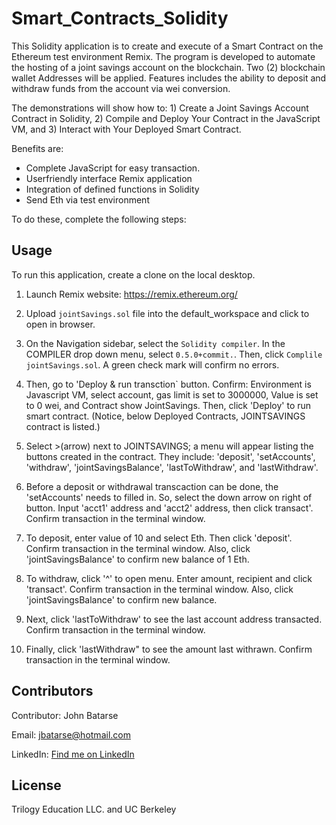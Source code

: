 # Smart_Contracts_Solidity

This Solidity application is to create and execute of a Smart Contract on the Ethereum test environment Remix. The program is developed to automate the hosting of a joint savings account on the blockchain. Two (2) blockchain wallet Addresses will be applied. Features includes the ability to deposit and withdraw funds from the account via wei conversion.

The demonstrations will show how to: 1) Create a Joint Savings Account Contract in Solidity, 2) Compile and Deploy Your Contract in the JavaScript VM, and 3)
Interact with Your Deployed Smart Contract.

Benefits are:

* Complete JavaScript for easy transaction. 
* Userfriendly interface Remix application
* Integration of defined functions in Solidity
* Send Eth via test environment 

To do these, complete the following steps:

## Usage

To run this application, create a clone on the local desktop. 

1. Launch Remix website:  https://remix.ethereum.org/

2. Upload `jointSavings.sol` file into the default_workspace and click to open in browser.

3. On the Navigation sidebar, select the `Solidity compiler`. In the COMPILER drop down menu, select `0.5.0+commit.`. Then, click `Complile jointSavings.sol`. A green check mark will confirm no errors.

4. Then, go to 'Deploy & run transction` button. Confirm: Environment is Javascript VM, select account, gas limit is set to 3000000, Value is set to 0 wei, and Contract show JointSavings. Then, click 'Deploy' to run smart contract. (Notice, below Deployed Contracts, JOINTSAVINGS contract is listed.)

5. Select >(arrow) next to JOINTSAVINGS; a menu will appear listing the buttons created in the contract. They include: 'deposit', 'setAccounts', 'withdraw', 'jointSavingsBalance', 'lastToWithdraw', and 'lastWithdraw'.

6. Before a deposit or withdrawal transcaction can be done, the 'setAccounts' needs to filled in. So, select the down arrow on right of button. Input 'acct1' address and 'acct2' address, then click transact'. Confirm transaction in the terminal window.

7. To deposit, enter value of 10 and select Eth. Then click 'deposit'. Confirm transaction in the terminal window. Also, click 'jointSavingsBalance' to confirm new balance of 1 Eth.

8. To withdraw, click '^' to open menu. Enter amount, recipient and click 'transact'. Confirm transaction in the terminal window.  Also, click 'jointSavingsBalance' to confirm new balance.

9. Next, click 'lastToWithdraw' to see the last account address transacted.  Confirm transaction in the terminal window.

10. Finally, click 'lastWithdraw" to see the amount last withrawn.  Confirm transaction in the terminal window.

## Contributors

Contributor: John Batarse  

Email: jbatarse@hotmail.com

LinkedIn: [Find me on LinkedIn](<https://www.linkedin.com/in/john-a-batarse-760a26116/>)

## License

Trilogy Education LLC. and UC Berkeley